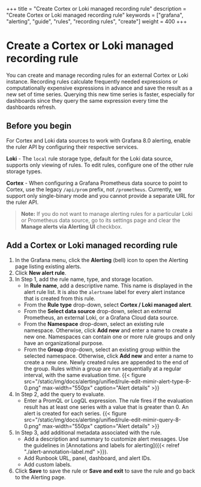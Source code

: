 +++
title = "Create Cortex or Loki managed recording rule"
description = "Create Cortex or Loki managed recording rule"
keywords = ["grafana", "alerting", "guide", "rules", "recording rules", "create"]
weight = 400
+++

# Create a Cortex or Loki managed recording rule

You can create and manage recording rules for an external Cortex or Loki instance. Recording rules calculate frequently needed expressions or computationally expensive expressions in advance and save the result as a new set of time series. Querying this new time series is faster, especially for dashboards since they query the same expression every time the dashboards refresh.

## Before you begin

For Cortex and Loki data sources to work with Grafana 8.0 alerting, enable the ruler API by configuring their respective services.

**Loki** - The `local` rule storage type, default for the Loki data source, supports only viewing of rules. To edit rules, configure one of the other rule storage types.

**Cortex** - When configuring a Grafana Prometheus data source to point to Cortex, use the legacy `/api/prom` prefix, not `/prometheus`. Currently, we support only single-binary mode and you cannot provide a separate URL for the ruler API.

> **Note:** If you do not want to manage alerting rules for a particular Loki or Prometheus data source, go to its settings page and clear the **Manage alerts via Alerting UI** checkbox.

## Add a Cortex or Loki managed recording rule

1. In the Grafana menu, click the **Alerting** (bell) icon to open the Alerting page listing existing alerts.
1. Click **New alert rule**.
1. In Step 1, add the rule name, type, and storage location.
   - In **Rule name**, add a descriptive name. This name is displayed in the alert rule list. It is also the `alertname` label for every alert instance that is created from this rule.
   - From the **Rule type** drop-down, select **Cortex / Loki managed alert**.
   - From the **Select data source** drop-down, select an external Prometheus, an external Loki, or a Grafana Cloud data source.
   - From the **Namespace** drop-down, select an existing rule namespace. Otherwise, click **Add new** and enter a name to create a new one. Namespaces can contain one or more rule groups and only have an organizational purpose.
   - From the **Group** drop-down, select an existing group within the selected namespace. Otherwise, click **Add new** and enter a name to create a new one. Newly created rules are appended to the end of the group. Rules within a group are run sequentially at a regular interval, with the same evaluation time.
     {{< figure src="/static/img/docs/alerting/unified/rule-edit-mimir-alert-type-8-0.png" max-width="550px" caption="Alert details" >}}
1. In Step 2, add the query to evaluate.
   - Enter a PromQL or LogQL expression. The rule fires if the evaluation result has at least one series with a value that is greater than 0. An alert is created for each series.
     {{< figure src="/static/img/docs/alerting/unified/rule-edit-mimir-query-8-0.png" max-width="550px" caption="Alert details" >}}
1. In Step 3, add additional metadata associated with the rule.
   - Add a description and summary to customize alert messages. Use the guidelines in [Annotations and labels for alerting]({{< relref "./alert-annotation-label.md" >}}).
   - Add Runbook URL, panel, dashboard, and alert IDs.
   - Add custom labels.
1. Click **Save** to save the rule or **Save and exit** to save the rule and go back to the Alerting page.
